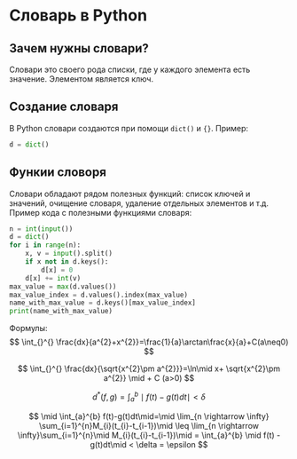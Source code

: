 # Словарь в Python

## Зачем нужны словари?

Словари это своего рода списки, где у каждого элемента есть значение. Элементом является ключ.

## Создание словаря

В Python словари создаются при помощи `dict()` и `{}`.
Пример:

```python
d = dict()
```

## Функии словоря

Словари обладают рядом полезных функций: список ключей и значений, очищение словаря, удаление отдельных элементов и т.д.
Пример кода с полезными функциями словаря:

```python
n = int(input())
d = dict()
for i in range(n):
    x, v = input().split()
    if x not in d.keys():
        d[x] = 0
    d[x] += int(v)
max_value = max(d.values())
max_value_index = d.values().index(max_value)
name_with_max_value = d.keys()[max_value_index]
print(name_with_max_value)
```

Формулы:
$$
\int_{}^{} \frac{dx}{a^{2}+x^{2}}=\frac{1}{a}\arctan\frac{x}{a}+C(a\neq0)
$$

$$
\int_{}^{} \frac{dx}{\sqrt{x^{2}\pm a^{2}}}=\ln\mid x+ \sqrt{x^{2}\pm a^{2}} \mid + C (a>0)
$$

$$
d^{*}(f, g) = \int_{a}^{b} \mid f(t) - g(t)dt\mid < \delta
$$

$$
\mid \int_{a}^{b} f(t)-g(t)dt\mid=\mid \lim_{n \rightarrow \infty} \sum_{i=1}^{n}M_{i}(t_{i}-t_{i-1})\mid \leq \lim_{n \rightarrow \infty}\sum_{i=1}^{n}\mid M_{i}(t_{i}-t_{i-1})\mid = \int_{a}^{b} \mid f(t) - g(t)dt\mid < \delta = \epsilon
$$
